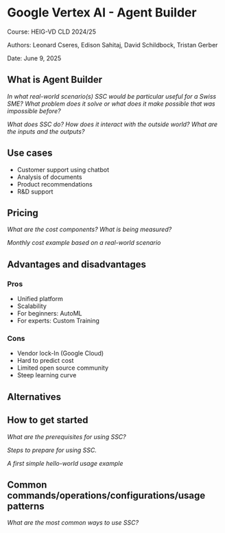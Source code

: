 # Google Vertex AI - Agent Builder

Course: HEIG-VD CLD 2024/25

Authors: Leonard Cseres, Edison Sahitaj, David Schildbock, Tristan Gerber

Date: June 9, 2025

## What is Agent Builder

_In what real-world scenario(s) SSC would be particular useful for a Swiss SME?
What problem does it solve or what does it make possible that was impossible
before?_

_What does SSC do? How does it interact with the outside world? What are the
inputs and the outputs?_

## Use cases

- Customer support using chatbot
- Analysis of documents
- Product recommendations
- R&D support

## Pricing

_What are the cost components? What is being measured?_

_Monthly cost example based on a real-world scenario_

## Advantages and disadvantages

### Pros

- Unified platform
- Scalability
- For beginners: AutoML
- For experts: Custom Training

### Cons

- Vendor lock-In (Google Cloud)
- Hard to predict cost
- Limited open source community
- Steep learning curve

## Alternatives

## How to get started

_What are the prerequisites for using SSC?_

_Steps to prepare for using SSC._

_A first simple hello-world usage example_

## Common commands/operations/configurations/usage patterns

_What are the most common ways to use SSC?_
